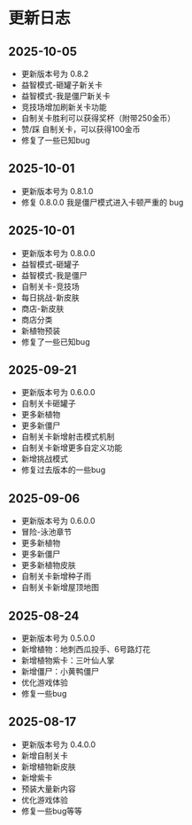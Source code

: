 # 更新日志

## 2025-10-05

- 更新版本号为 0.8.2
- 益智模式-砸罐子新关卡
- 益智模式-我是僵尸新关卡
- 竞技场增加刷新关卡功能
- 自制关卡胜利可以获得奖杯（附带250金币）
- 赞/踩 自制关卡，可以获得100金币
- 修复了一些已知bug

## 2025-10-01

- 更新版本号为 0.8.1.0
- 修复 0.8.0.0 我是僵尸模式进入卡顿严重的 bug

## 2025-10-01

- 更新版本号为 0.8.0.0
- 益智模式-砸罐子
- 益智模式-我是僵尸
- 自制关卡-竞技场
- 每日挑战-新皮肤
- 商店-新皮肤
- 商店分类
- 新植物预装
- 修复了一些已知bug

## 2025-09-21

- 更新版本号为 0.6.0.0
- 自制关卡砸罐子
- 更多新植物
- 更多新僵尸
- 自制关卡新增射击模式机制
- 自制关卡新增更多自定义功能
- 新增挑战模式
- 修复过去版本的一些bug

## 2025-09-06

- 更新版本号为 0.6.0.0
- 冒险-泳池章节
- 更多新植物
- 更多新僵尸
- 更多新植物皮肤
- 自制关卡新增种子雨
- 自制关卡新增屋顶地图

## 2025-08-24

- 更新版本号为 0.5.0.0
- 新增植物：地刺西瓜投手、6号路灯花
- 新增植物紫卡：三叶仙人掌
- 新增僵尸：小黄鸭僵尸
- 优化游戏体验
- 修复一些bug

## 2025-08-17

- 更新版本号为 0.4.0.0
- 新增自制关卡
- 新增植物新皮肤
- 新增紫卡
- 预装大量新内容
- 优化游戏体验
- 修复一些bug等等